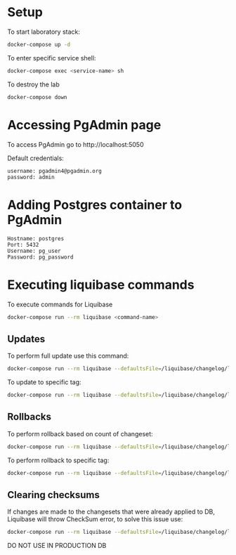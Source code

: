 # Setup

To start laboratory stack:
``` bash
docker-compose up -d
```
To enter specific service shell:
```bash
docker-compose exec <service-name> sh
```
To destroy the lab 
```
docker-compose down
```
# Accessing PgAdmin page

To access PgAdmin go to http://localhost:5050

Default credentials:
```
username: pgadmin4@pgadmin.org
password: admin
```

# Adding Postgres container to PgAdmin

```
Hostname: postgres
Port: 5432
Username: pg_user
Password: pg_password
```

# Executing liquibase commands

To execute commands for Liquibase
```bash
docker-compose run --rm liquibase <command-name>
```
## Updates
To perform full update use this command:
```bash
docker-compose run --rm liquibase --defaultsFile=/liquibase/changelog/liquibase.properties update
```
To update to specific tag:
```bash
docker-compose run --rm liquibase --defaultsFile=/liquibase/changelog/liquibase.properties updateToTag <tag>
```
## Rollbacks
To perform rollback based on count of changeset:
```bash
docker-compose run --rm liquibase --defaultsFile=/liquibase/changelog/liquibase.properties rollbackCount <value>
```
To perform rollback to specific tag:
```bash
docker-compose run --rm liquibase --defaultsFile=/liquibase/changelog/liquibase.properties rollback <tag>
```
## Clearing checksums
If changes are made to the changesets that were already applied to DB, Liquibase will throw CheckSum error, to solve this issue use:
```bash
docker-compose run --rm liquibase --defaultsFile=/liquibase/changelog/liquibase.properties clearCheckSums
```
DO NOT USE IN PRODUCTION DB